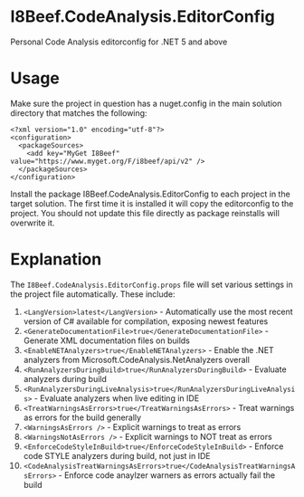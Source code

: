 # I8Beef.CodeAnalysis.EditorConfig
Personal Code Analysis editorconfig for .NET 5 and above

# Usage
Make sure the project in question has a nuget.config in the main solution directory that matches the following:

```
<?xml version="1.0" encoding="utf-8"?>
<configuration>
  <packageSources>
    <add key="MyGet I8Beef" value="https://www.myget.org/F/i8beef/api/v2" />
  </packageSources> 
</configuration>
```

Install the package I8Beef.CodeAnalysis.EditorConfig to each project in the target solution. The first time it is installed it will copy the editorconfig to the project. You should not update this file directly as package reinstalls will overwrite it.

# Explanation
The `I8Beef.CodeAnalysis.EditorConfig.props` file will set various settings in the project file automatically. These include:

1. `<LangVersion>latest</LangVersion>` - Automatically use the most recent version of C# available for compilation, exposing newest features
2. `<GenerateDocumentationFile>true</GenerateDocumentationFile>` - Generate XML documentation files on builds
3. `<EnableNETAnalyzers>true</EnableNETAnalyzers>` - Enable the .NET analyzers from Microsoft.CodeAnalysis.NetAnalyzers overall
4. `<RunAnalyzersDuringBuild>true</RunAnalyzersDuringBuild>` - Evaluate analyzers during build
5. `<RunAnalyzersDuringLiveAnalysis>true</RunAnalyzersDuringLiveAnalysis>` - Evaluate analyzers when live editing in IDE
6. `<TreatWarningsAsErrors>true</TreatWarningsAsErrors>` - Treat warnings as errors for the build generally
7. `<WarningsAsErrors />` - Explicit warnings to treat as errors
8. `<WarningsNotAsErrors />` - Explicit warnings to NOT treat as errors
9. `<EnforceCodeStyleInBuild>true</EnforceCodeStyleInBuild>` - Enforce code STYLE analyzers during build, not just in IDE
10. `<CodeAnalysisTreatWarningsAsErrors>true</CodeAnalysisTreatWarningsAsErrors>` - Enforce code anaylzer warners as errors actually fail the build
